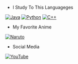 - I Study To This Languageges

[![Java](https://img.shields.io/badge/Java-007396?style=for-the-badge&logo=java&logoColor=white)](https://www.java.com/)
[![Python](https://img.shields.io/badge/Python-3776AB?style=for-the-badge&logo=python&logoColor=white)](https://www.python.org/)
[![C++](https://img.shields.io/badge/C++-00599C?style=for-the-badge&logo=c%2B%2B&logoColor=white)](https://isocpp.org/)

- My Favorite Anime

[![Naruto](https://img.shields.io/badge/Efsane%20Anime-Naruto-blue?style=for-the-badge&logo=naruto&logoColor=white)](https://naruto.fandom.com/)


- Social Media

[![YouTube](https://img.shields.io/badge/YouTube-Subscribe-red?style=for-the-badge&logo=youtube&logoColor=white)](https://youtube.com/@maciteljibins?si=idiQ5FCFLEzizU9n)